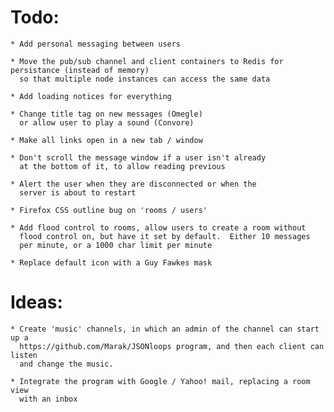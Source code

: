 # Todo:
    * Add personal messaging between users
    
    * Move the pub/sub channel and client containers to Redis for persistance (instead of memory) 
      so that multiple node instances can access the same data

    * Add loading notices for everything
    
    * Change title tag on new messages (Omegle)
      or allow user to play a sound (Convore)
      
    * Make all links open in a new tab / window
    
    * Don't scroll the message window if a user isn't already
      at the bottom of it, to allow reading previous
      
    * Alert the user when they are disconnected or when the 
      server is about to restart
      
    * Firefox CSS outline bug on 'rooms / users'
    
    * Add flood control to rooms, allow users to create a room without 
      flood control on, but have it set by default.  Either 10 messages
      per minute, or a 1000 char limit per minute
      
    * Replace default icon with a Guy Fawkes mask
      
# Ideas:
    * Create 'music' channels, in which an admin of the channel can start up a 
      https://github.com/Marak/JSONloops program, and then each client can listen
      and change the music.
      
    * Integrate the program with Google / Yahoo! mail, replacing a room view 
      with an inbox